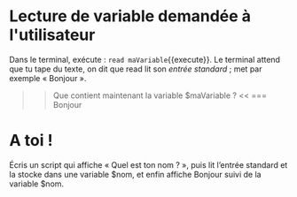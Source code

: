 # Lecture de variable demandée à l'utilisateur

Dans le terminal, exécute : `read maVariable`{{execute}}.
Le terminal attend que tu tape du texte, on dit que read lit son *entrée standard* ; met par exemple « Bonjour ».
>> Que contient maintenant la variable $maVariable ? <<
=== Bonjour


# A toi !

Écris un script qui affiche « Quel est ton nom ? », puis lit l’entrée standard et la stocke dans une variable $nom, et enfin affiche Bonjour suivi de la variable $nom.
